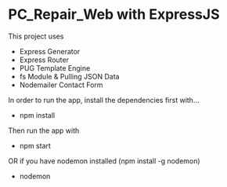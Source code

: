 # PC_Repair_Web with ExpressJS 


This project uses
- Express Generator
- Express Router
- PUG Template Engine
- fs Module & Pulling JSON Data
- Nodemailer Contact Form

In order to run the app, install the dependencies first with...
- npm install

Then run the app with
- npm start

OR if you have nodemon installed (npm install -g nodemon)
- nodemon
